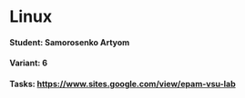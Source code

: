 # Linux

#### Student: Samorosenko Artyom
#### Variant: 6
#### Tasks: https://www.sites.google.com/view/epam-vsu-lab
